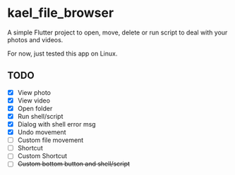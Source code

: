 # kael_file_browser
A simple Flutter project to open, move, delete or run script to deal with your photos and videos.

For now, just tested this app on Linux.
## TODO
- [x] View photo
- [x] View video
- [x] Open folder
- [x] Run shell/script
- [x] Dialog with shell error msg
- [x] Undo movement
- [ ] Custom file movement
- [ ] Shortcut
- [ ] Custom Shortcut
- [ ] ~~Custom bottom button and shell/script~~
